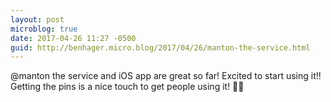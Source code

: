 ```yaml
---
layout: post
microblog: true
date: 2017-04-26 11:27 -0500
guid: http://benhager.micro.blog/2017/04/26/manton-the-service.html
---
```

@manton the service and iOS app are great so far! Excited to start using it!! Getting the pins is a nice touch to get people using it! 👍🏼
